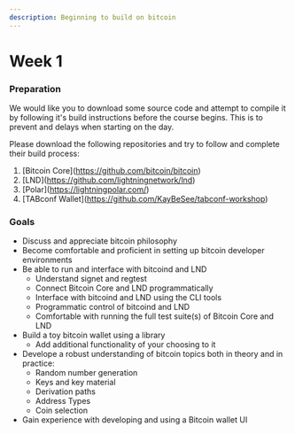 ```yaml
---
description: Beginning to build on bitcoin
---
```


# Week 1

### Preparation

We would like you to download some source code and attempt to compile it by following it's build instructions before the course begins. This is to prevent and delays when starting on the day.

Please download the following repositories and try to follow and complete their build process:

1. \[Bitcoin Core]\(https://github.com/bitcoin/bitcoin)
2. ​\[LND]\(https://github.com/lightningnetwork/lnd)
3. \[Polar]\(https://lightningpolar.com/)
4. ​\[TABconf Wallet]\(https://github.com/KayBeSee/tabconf-workshop)

### Goals

* Discuss and appreciate bitcoin philosophy
* Become comfortable and proficient in setting up bitcoin developer environments
* Be able to run and interface with bitcoind and LND
  * Understand signet and regtest
  * Connect Bitcoin Core and LND programmatically
  * Interface with bitcoind and LND using the CLI tools
  * Programmatic control of bitcoind and LND
  * Comfortable with running the full test suite(s) of Bitcoin Core and LND
* Build a toy bitcoin wallet using a library
  * Add additional functionality of your choosing to it
* Develope a robust understanding of bitcoin topics both in theory and in practice:
  * Random number generation
  * Keys and key material
  * Derivation paths
  * Address Types
  * Coin selection
* Gain experience with developing and using a Bitcoin wallet UI
